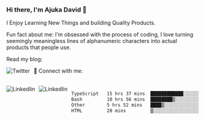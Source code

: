 ### Hi there, I'm Ajuka David 🥷

I Enjoy Learning New Things and building Quality Products.

Fun fact about me: I'm obsessed with the process of coding, I love turning seemingly meaningless lines of alphanumeric characters into actual products that people use.

Read my blog:

<a href="https://tobit.hashnode.dev/"> <img src="https://img.shields.io/badge/Hashnode-2962FF?style=for-the-badge&logo=hashnode&logoColor=white"
     alt="Twitter"
     style="float: left; margin-right: 10px;" /> </a>


📱 Connect with me: 

<br />
<a href="https://www.linkedin.com/in/david-ajuka-630660144/"> <img src="https://img.shields.io/badge/LinkedIn-0077B5?style=for-the-badge&logo=linkedin&logoColor=white"
     alt="LinkedIin"
     style="float: left; margin-right: 10px;" /> </a> <a href="mailto:ajuka.zephiniah@gmail.com"> <img src="https://img.shields.io/badge/Gmail-D14836?style=for-the-badge&logo=gmail&logoColor=white"
     alt="LinkedIin"
     style="float: left; margin-right: 10px;" /> </a>
     

<!--START_SECTION:waka-->

```txt
TypeScript   15 hrs 37 mins  ████████████░░░░░░░░░░░░░   47.48 %
Bash         10 hrs 56 mins  ████████▒░░░░░░░░░░░░░░░░   33.26 %
Other        5 hrs 52 mins   ████▒░░░░░░░░░░░░░░░░░░░░   17.84 %
HTML         28 mins         ▒░░░░░░░░░░░░░░░░░░░░░░░░   01.43 %
```

<!--END_SECTION:waka-->
